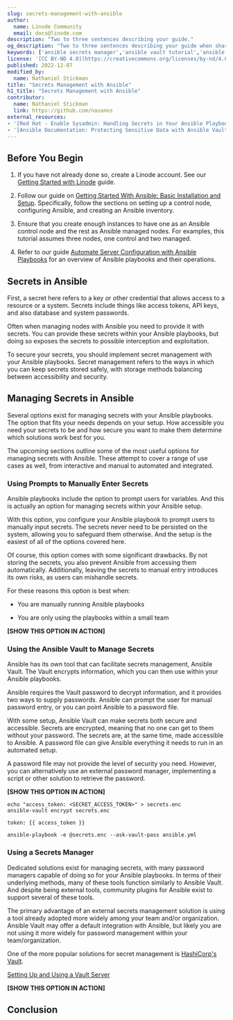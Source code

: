 ```yaml
---
slug: secrets-management-with-ansible
author:
  name: Linode Community
  email: docs@linode.com
description: "Two to three sentences describing your guide."
og_description: "Two to three sentences describing your guide when shared on social media."
keywords: ['ansible secrets manager','ansible vault tutorial','ansible secrets best practices']
license: '[CC BY-ND 4.0](https://creativecommons.org/licenses/by-nd/4.0)'
published: 2022-12-07
modified_by:
  name: Nathaniel Stickman
title: "Secrets Management with Ansible"
h1_title: "Secrets Management with Ansible"
contributor:
  name: Nathaniel Stickman
  link: https://github.com/nasanos
external_resources:
- '[Red Hat - Enable Sysadmin: Handling Secrets in Your Ansible Playbooks](https://www.redhat.com/sysadmin/ansible-playbooks-secrets)'
- '[Ansible Documentation: Protecting Sensitive Data with Ansible Vault](https://docs.ansible.com/ansible/latest/vault_guide/index.html)'
---
```


## Before You Begin

1. If you have not already done so, create a Linode account. See our [Getting Started with Linode](/docs/guides/getting-started/) guide.

1. Follow our guide on [Getting Started With Ansible: Basic Installation and Setup](/docs/guides/getting-started-with-ansible/). Specifically, follow the sections on setting up a control node, configuring Ansible, and creating an Ansible inventory.

1. Ensure that you create enough instances to have one as an Ansible control node and the rest as Ansible managed nodes. For examples, this tutorial assumes three nodes, one control and two managed.

1. Refer to our guide [Automate Server Configuration with Ansible Playbooks](/docs/guides/running-ansible-playbooks/) for an overview of Ansible playbooks and their operations.

## Secrets in Ansible

First, a secret here refers to a key or other credential that allows access to a resource or a system. Secrets include things like access tokens, API keys, and also database and system passwords.

Often when managing nodes with Ansible you need to provide it with secrets. You can provide these secrets within your Ansible playbooks, but doing so exposes the secrets to possible interception and exploitation.

To secure your secrets, you should implement secret management with your Ansible playbooks. Secret management refers to the ways in which you can keep secrets stored safely, with storage methods balancing between accessibility and security.

## Managing Secrets in Ansible

Several options exist for managing secrets with your Ansible playbooks. The option that fits your needs depends on your setup. How accessible you need your secrets to be and how secure you want to make them determine which solutions work best for you.

The upcoming sections outline some of the most useful options for managing secrets with Ansible. These attempt to cover a range of use cases as well, from interactive and manual to automated and integrated.

### Using Prompts to Manually Enter Secrets

Ansible playbooks include the option to prompt users for variables. And this is actually an option for managing secrets within your Ansible setup.

With this option, you configure your Ansible playbook to prompt users to manually input secrets. The secrets never need to be persisted on the system, allowing you to safeguard them otherwise. And the setup is the easiest of all of the options covered here.

Of course, this option comes with some significant drawbacks. By not storing the secrets, you also prevent Ansible from accessing them automatically. Additionally, leaving the secrets to manual entry introduces its own risks, as users can mishandle secrets.

For these reasons this option is best when:

- You are manually running Ansible playbooks

- You are only using the playbooks within a small team

**[SHOW THIS OPTION IN ACTION]**



### Using the Ansible Vault to Manage Secrets

Ansible has its own tool that can facilitate secrets management, Ansible Vault. The Vault encrypts information, which you can then use within your Ansible playbooks.

Ansible requires the Vault password to decrypt information, and it provides two ways to supply passwords. Ansible can prompt the user for manual password entry, or you can point Ansible to a password file.

With some setup, Ansible Vault can make secrets both secure and accessible. Secrets are encrypted, meaning that no one can get to them without your password. The secrets are, at the same time, made accessible to Ansible. A password file can give Ansible everything it needs to run in an automated setup.

A password file may not provide the level of security you need. However, you can alternatively use an external password manager, implementing a script or other solution to retrieve the password.

**[SHOW THIS OPTION IN ACTION]**

```command
echo "access_token: <SECRET_ACCESS_TOKEN>" > secrets.enc
ansible-vault encrypt secrets.enc
```

```file {title="ansible.yml" lang="yml"}
token: {{ access_token }}
```

```command
ansible-playbook -e @secrets.enc --ask-vault-pass ansible.yml
```

### Using a Secrets Manager

Dedicated solutions exist for managing secrets, with many password managers capable of doing so for your Ansible playbooks. In terms of their underlying methods, many of these tools function similarly to Ansible Vault. And despite being external tools, community plugins for Ansible exist to support several of these tools.

The primary advantage of an external secrets management solution is using a tool already adopted more widely among your team and/or organization. Ansible Vault may offer a default integration with Ansible, but likely you are not using it more widely for password management within your team/organization.

One of the more popular solutions for secret management is [HashiCorp's Vault](https://www.vaultproject.io/).

[Setting Up and Using a Vault Server](/docs/guides/how-to-setup-and-use-a-vault-server/)

**[SHOW THIS OPTION IN ACTION]**

## Conclusion
